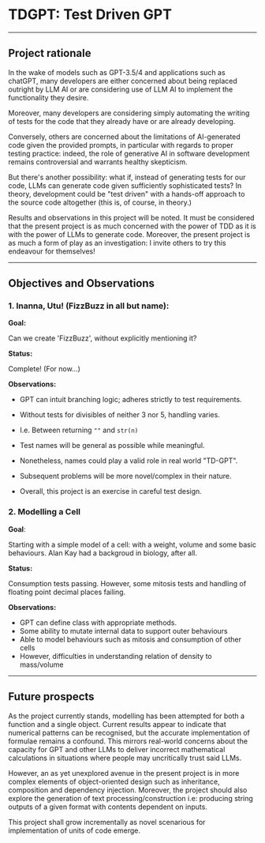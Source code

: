 # TDGPT: Test Driven GPT

---

## Project rationale

In the wake of models such as GPT-3.5/4 and applications such as chatGPT, 
many developers are either concerned about being replaced outright by LLM AI
or are considering use of LLM AI to implement the functionality they desire.

Moreover, many developers are considering simply automating the writing of
tests for the code that they already have or are already developing.

Conversely, others are concerned about the limitations of AI-generated code 
given the provided prompts, in particular with regards to proper testing
practice: indeed, the role of generative AI in software development
remains controversial and warrants healthy skepticism.

But there's another possibility: what if, instead of generating tests for
our code, LLMs can generate code given sufficiently sophisticated tests?
In theory, development could be "test driven" with a hands-off approach to
the source code altogether (this is, of course, in theory.)

Results and observations in this project will be noted.
It must be considered that the present project is as much concerned with 
the power of TDD as it is with the power of LLMs to generate code. Moreover,
the present project is as much a form of play as an investigation: I invite
others to try this endeavour for themselves!

---

## Objectives and Observations 

### 1. Inanna, Utu! (FizzBuzz in all but name): 

**Goal:**

Can we create 'FizzBuzz', without explicitly mentioning it?

**Status:**

Complete! (For now...)

**Observations:**

- GPT can intuit branching logic; adheres strictly to test requirements.
- Without tests for divisibles of neither 3 nor 5, handling varies.
- I.e. Between returning `""` and `str(n)`
- Test names will be general as possible while meaningful.
- Nonetheless, names could play a valid role in real world "TD-GPT".
- Subsequent problems will be more novel/complex in their nature. 

- Overall, this project is an exercise in careful test design.

### 2. Modelling a Cell

**Goal**:

Starting with a simple model of a cell: with a weight, volume and some 
basic behaviours. Alan Kay had a backgroud in biology, after all.

**Status:**

Consumption tests passing. However, some mitosis tests and handling of 
floating point decimal places failing.

**Observations:**

- GPT can define class with appropriate methods.
- Some ability to mutate internal data to support outer behaviours
- Able to model behaviours such as mitosis and consumption of other cells
- However, difficulties in understanding relation of density to mass/volume

---

## Future prospects 

As the project currently stands, modelling has been attempted for both a
function and a single object. Current results appear to indicate that 
numerical patterns can be recognised, but the accurate implementation of
formulae remains a confound. 
This mirrors real-world concerns about the 
capacity for GPT and other LLMs to deliver incorrect mathematical 
calculations in situations where people may uncritically trust said LLMs.

However, an as yet unexplored avenue in the present project is in more 
complex elements of object-oriented design such as inheritance, composition
and dependency injection. Moreover, the project should also explore the 
generation of text processing/construction i.e: producing string outputs of
a given format with contents dependent on inputs.

This project shall grow incrementally as novel scenarious for 
implementation of units of code emerge.

